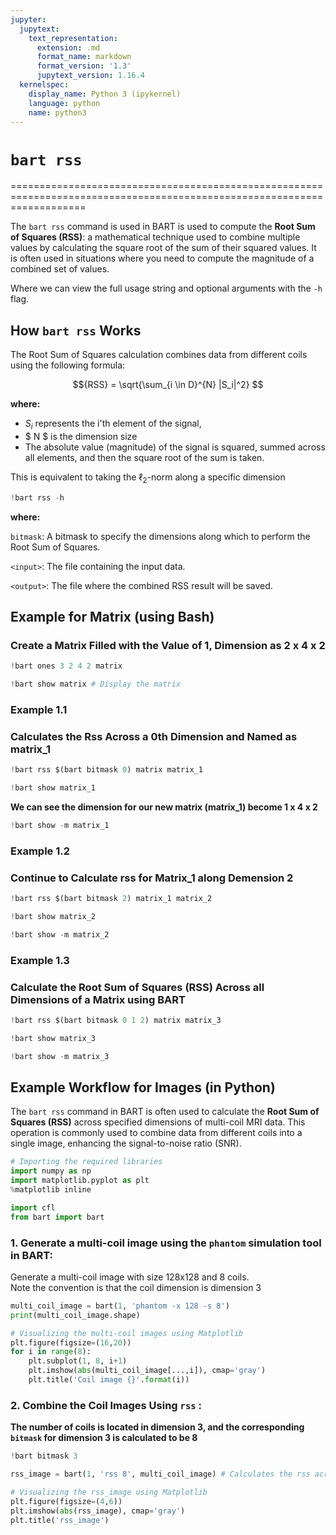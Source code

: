 ```yaml
---
jupyter:
  jupytext:
    text_representation:
      extension: .md
      format_name: markdown
      format_version: '1.3'
      jupytext_version: 1.16.4
  kernelspec:
    display_name: Python 3 (ipykernel)
    language: python
    name: python3
---
```


# `bart rss`

=========================================================================================================================

The `bart rss` command is used in BART is used to compute the **Root Sum of Squares (RSS)**: a mathematical technique used to combine multiple values by calculating the square root of the sum of their squared values. It is often used in situations where you need to compute the magnitude of a combined set of values.

Where we can view the full usage string and optional arguments with the `-h` flag.


## How `bart rss` Works

The Root Sum of Squares calculation combines data from different coils using the following formula:

$${RSS} = \sqrt{\sum_{i \in D}^{N} |S_i|^2} $$

**where:**

- $S_i$ represents the i'th element of the signal,
- $ N $ is the dimension size
- The absolute value (magnitude) of the signal is squared, summed across all elements, and then the square root of the sum is taken.

This is equivalent to taking the $\ell_2$-norm along a specific dimension



```python
!bart rss -h
```

**where:**

`bitmask`: A bitmask to specify the dimensions along which to perform the Root Sum of Squares.

`<input>`: The file containing the input data.

`<output>`: The file where the combined RSS result will be saved.



## Example for Matrix (using Bash)


### Create a Matrix Filled with the Value of 1, Dimension as 2 x 4 x 2

```python
!bart ones 3 2 4 2 matrix 
```

```python
!bart show matrix # Display the matrix
```

### Example 1.1

### Calculates the Rss Across a 0th Dimension and Named as matrix_1

```python
!bart rss $(bart bitmask 0) matrix matrix_1
```

```python
!bart show matrix_1
```

**We can see the dimension for our new matrix (matrix_1) become 1 x 4 x 2**

```python
!bart show -m matrix_1
```

### Example 1.2

### Continue to Calculate rss for Matrix_1 along Demension 2

```python
!bart rss $(bart bitmask 2) matrix_1 matrix_2
```

```python
!bart show matrix_2
```

```python
!bart show -m matrix_2
```

### Example 1.3

### Calculate the Root Sum of Squares (RSS) Across all Dimensions of a Matrix using BART

```python
!bart rss $(bart bitmask 0 1 2) matrix matrix_3
```

```python
!bart show matrix_3
```

```python
!bart show -m matrix_3
```

## Example Workflow for Images (in Python)

The `bart rss` command in BART is often used to calculate the **Root Sum of Squares (RSS)** across specified dimensions of multi-coil MRI data. This operation is commonly used to combine data from different coils into a single image, enhancing the signal-to-noise ratio (SNR).


```python
# Importing the required libraries
import numpy as np
import matplotlib.pyplot as plt
%matplotlib inline

import cfl
from bart import bart
```

### 1. Generate a multi-coil image using the `phantom` simulation tool in BART:

Generate a multi-coil image with size 128x128 and 8 coils.  
Note the convention is that the coil dimension is dimension 3

```python
multi_coil_image = bart(1, 'phantom -x 128 -s 8')
print(multi_coil_image.shape)
```

```python
# Visualizing the multi-coil images using Matplotlib 
plt.figure(figsize=(16,20))
for i in range(8):
    plt.subplot(1, 8, i+1)
    plt.imshow(abs(multi_coil_image[...,i]), cmap='gray')
    plt.title('Coil image {}'.format(i))
```

### 2. Combine the Coil Images Using `rss` :


**The number of coils is located in dimension 3, and the corresponding `bitmask`  for dimension 3 is calculated to be 8**

```python
!bart bitmask 3
```

```python
rss_image = bart(1, 'rss 8', multi_coil_image) # Calculates the rss across coil dimension and named as rss_image
```

```python
# Visualizing the rss_image using Matplotlib
plt.figure(figsize=(4,6))
plt.imshow(abs(rss_image), cmap='gray')
plt.title('rss_image')
```

```python

```
